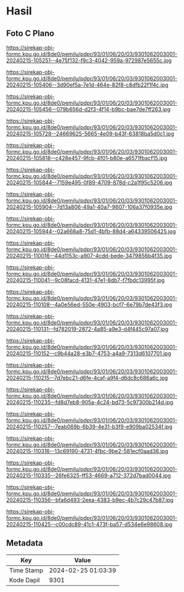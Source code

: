 # Hasil

## Foto C Plano

https://sirekap-obj-formc.kpu.go.id/8de0/pemilu/pdpr/93/01/06/20/03/9301062003001-20240215-105251--4e75f132-f9c3-4042-959a-972987e5655c.jpg

https://sirekap-obj-formc.kpu.go.id/8de0/pemilu/pdpr/93/01/06/20/03/9301062003001-20240215-105406--3d90ef5a-7e1d-464e-82f8-c8dfb22f1f4c.jpg

https://sirekap-obj-formc.kpu.go.id/8de0/pemilu/pdpr/93/01/06/20/03/9301062003001-20240215-105456--079b656d-d2f3-4f14-b9bc-bae7de7ff263.jpg

https://sirekap-obj-formc.kpu.go.id/8de0/pemilu/pdpr/93/01/06/20/03/9301062003001-20240215-105728--24669625-5665-4e09-b43f-63818ba5d0c1.jpg

https://sirekap-obj-formc.kpu.go.id/8de0/pemilu/pdpr/93/01/06/20/03/9301062003001-20240215-105818--c428e457-9fcb-4f01-b80e-a6571fbacf15.jpg

https://sirekap-obj-formc.kpu.go.id/8de0/pemilu/pdpr/93/01/06/20/03/9301062003001-20240215-105844--7159e495-0f89-4709-878d-c2a1f95c5206.jpg

https://sirekap-obj-formc.kpu.go.id/8de0/pemilu/pdpr/93/01/06/20/03/9301062003001-20240215-105904--7d13a806-49a1-40a7-9607-106a37f0935e.jpg

https://sirekap-obj-formc.kpu.go.id/8de0/pemilu/pdpr/93/01/06/20/03/9301062003001-20240215-105944--02a668a8-75d1-4bfb-88d4-a64339506425.jpg

https://sirekap-obj-formc.kpu.go.id/8de0/pemilu/pdpr/93/01/06/20/03/9301062003001-20240215-110016--44d1153c-a907-4cdd-bede-3479856b4f35.jpg

https://sirekap-obj-formc.kpu.go.id/8de0/pemilu/pdpr/93/01/06/20/03/9301062003001-20240215-110041--9c08facd-4131-47e1-8db7-f7fbdc13995f.jpg

https://sirekap-obj-formc.kpu.go.id/8de0/pemilu/pdpr/93/01/06/20/03/9301062003001-20240215-110108--4a0e56ed-550e-4903-bcf7-6e79b7de43f3.jpg

https://sirekap-obj-formc.kpu.go.id/8de0/pemilu/pdpr/93/01/06/20/03/9301062003001-20240215-110131--fd782019-2872-4a85-a9e3-d4f445c97a07.jpg

https://sirekap-obj-formc.kpu.go.id/8de0/pemilu/pdpr/93/01/06/20/03/9301062003001-20240215-110152--c9b44a28-e3b7-4753-a4a9-7313d6107701.jpg

https://sirekap-obj-formc.kpu.go.id/8de0/pemilu/pdpr/93/01/06/20/03/9301062003001-20240215-110215--7d7ebc21-d6fe-4caf-a9f4-d6dc8c686a6c.jpg

https://sirekap-obj-formc.kpu.go.id/8de0/pemilu/pdpr/93/01/06/20/03/9301062003001-20240215-110235--fd8d7eb8-905a-4c24-bd73-5c97300b214d.jpg

https://sirekap-obj-formc.kpu.go.id/8de0/pemilu/pdpr/93/01/06/20/03/9301062003001-20240215-110257--7eab069b-6b39-4e31-b3f9-e909ba02534f.jpg

https://sirekap-obj-formc.kpu.go.id/8de0/pemilu/pdpr/93/01/06/20/03/9301062003001-20240215-110316--13c69190-4731-4fbc-9be2-581ecf0aad36.jpg

https://sirekap-obj-formc.kpu.go.id/8de0/pemilu/pdpr/93/01/06/20/03/9301062003001-20240215-110335--26fe6325-ff53-4669-a712-372d7bad0044.jpg

https://sirekap-obj-formc.kpu.go.id/8de0/pemilu/pdpr/93/01/06/20/03/9301062003001-20240215-110356--bfa6d493-2eea-4383-b9ec-4b7c29c47b87.jpg

https://sirekap-obj-formc.kpu.go.id/8de0/pemilu/pdpr/93/01/06/20/03/9301062003001-20240215-110425--c00cdc89-41c1-473f-ba57-d534e6e98608.jpg


## Metadata

| Key        | Value               |
| ---------- | ------------------- |
| Time Stamp | 2024-02-25 01:03:39 |
| Kode Dapil | 9301                |



